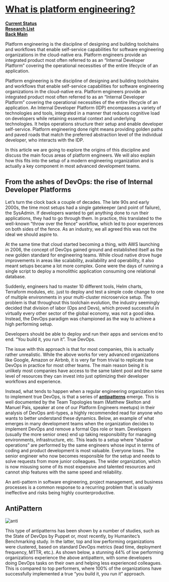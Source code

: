 # **[What is platform engineering?](https://platformengineering.org/blog/what-is-platform-engineering)**

**[Current Status](../../../development/status/weekly/current_status.md)**\
**[Research List](../../research_list.md)**\
**[Back Main](../../../README.md)**

Platform engineering is the discipline of designing and building toolchains and workflows that enable self-service capabilities for software engineering organizations in the cloud-native era. Platform engineers provide an integrated product most often referred to as an “Internal Developer Platform” covering the operational necessities of the entire lifecycle of an application.

Platform engineering is the discipline of designing and building toolchains and workflows that enable self-service capabilities for software engineering organizations in the cloud-native era. Platform engineers provide an integrated product most often referred to as an “Internal Developer Platform” covering the operational necessities of the entire lifecycle of an application. An Internal Developer Platform (IDP) encompasses a variety of technologies and tools, integrated in a manner that reduces cognitive load on developers while retaining essential context and underlying technologies. It helps operations structure their setup and enable developer self-service. Platform engineering done right means providing golden paths and paved roads that match the preferred abstraction level of the individual developer, who interacts with the IDP.

In this article we are going to explore the origins of this discipline and discuss the main focus areas of platform engineers. We will also explain how this fits into the setup of a modern engineering organization and is actually a key component in most advanced development teams.

## From the ashes of DevOps: the rise of Internal Developer Platforms

Let’s turn the clock back a couple of decades. The late 90s and early 2000s, the time most setups had a single gatekeeper (and point of failure), the SysAdmin. If developers wanted to get anything done to run their applications, they had to go through them. In practice, this translated to the well-known “throw over the fence” workflow, which led to poor experiences on both sides of the fence. As an industry, we all agreed this was not the ideal we should aspire to.

At the same time that cloud started becoming a thing, with AWS launching in 2006, the concept of DevOps gained ground and established itself as the new golden standard for engineering teams. While cloud native drove huge improvements in areas like scalability, availability and operability, it also meant setups became a lot more complex. Gone were the days of running a single script to deploy a monolithic application consuming one relational database.

Suddenly, engineers had to master 10 different tools, Helm charts, Terraform modules, etc. just to deploy and test a simple code change to one of multiple environments in your multi-cluster microservice setup. The problem is that throughout this toolchain evolution, the industry seemingly decided that division of labor (Ops and Devs), which proved successful in virtually every other sector of the global economy, was not a good idea. Instead, the DevOps paradigm was championed as the way to achieve a high performing setup.

Developers should be able to deploy and run their apps and services end to end. “You build it, you run it”. True DevOps.

The issue with this approach is that for most companies, this is actually rather unrealistic. While the above works for very advanced organizations like Google, Amazon or Airbnb, it is very far from trivial to replicate true DevOps in practice for most other teams. The main reason being it is unlikely most companies have access to the same talent pool and the same level of resources they can invest into just optimizing their developer workflows and experience.

Instead, what tends to happen when a regular engineering organization tries to implement true DevOps, is that a series of **[antipatterns](http://antipatterns.com/)** emerge. This is well documented by the Team Topologies team (Matthew Skelton and Manuel Pais, speaker at one of our Platform Engineers meetups) in their analysis of DevOps anti-types, a highly recommended read for anyone who wants to better understand these dynamics. Below, an example of what emerges in many development teams when the organization decides to implement DevOps and remove a formal Ops role or team. Developers (usually the more senior ones) end up taking responsibility for managing environments, infrastructure, etc. This leads to a setup where “shadow operations” are performed by the same engineers whose input in terms of coding and product development is most valuable. Everyone loses. The senior engineer who now becomes responsible for the setup and needs to solve requests from more junior colleagues. The wider organization, which is now misusing some of its most expensive and talented resources and cannot ship features with the same speed and reliability.

An anti-pattern in software engineering, project management, and business processes is a common response to a recurring problem that is usually ineffective and risks being highly counterproductive.

## AntiPattern

![anti](https://cdn.prod.website-files.com/6489e23dd070ba71d41a33b2/649163cff008fbb11c51cb9f_6200ce7b574bad7eea1a5e1b_61bcb69ae99f82039b617b4d_image4.png)

This type of antipatterns has been shown by a number of studies, such as the State of DevOps by Puppet or, most recently, by Humanitec’s Benchmarking study. In the latter, top and low performing organizations were clustered, based on standard DevOps metrics (lead time, deployment frequency, MTTR, etc.). As shown below, a stunning 44% of low performing organizations experience the above antipattern, with some developers doing DevOps tasks on their own and helping less experienced colleagues. This is compared to top performers, where 100% of the organizations have successfully implemented a true “you build it, you run it” approach.
